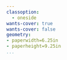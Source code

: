 ```yaml
---
classoption:
  - oneside
wants-cover: true
wants-cover: false
geometry:
- paperwidth=6.25in
- paperheight=9.25in
...
```

